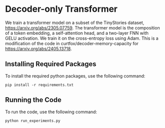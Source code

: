 # Decoder-only Transformer

We train a transformer model on a subset of the TinyStories dataset, https://arxiv.org/abs/2305.07759. The transformer model is the composition of a token embedding, a self-attention head, and a two-layer FNN with GELU activation. We train it on the cross-entropy loss using Adam. This is a modification of the code in curtfox/decoder-memory-capacity for https://arxiv.org/abs/2405.13718.

## Installing Required Packages

To install the required python packages, use the following command:

```
pip install -r requirements.txt
```

## Running the Code

To run the code, use the following command:

```
python run_experiments.py
```
